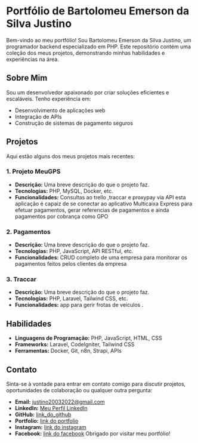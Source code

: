 # Portfólio de Bartolomeu Emerson da Silva Justino

Bem-vindo ao meu portfólio! Sou Bartolomeu Emerson da Silva Justino, um programador backend especializado em PHP. Este repositório contém uma coleção dos meus projetos, demonstrando minhas habilidades e experiências na área.

## Sobre Mim

Sou um desenvolvedor apaixonado por criar soluções eficientes e escaláveis. Tenho experiência em:

- Desenvolvimento de aplicações web
- Integração de APIs
- Construção de sistemas de pagamento seguros

## Projetos

Aqui estão alguns dos meus projetos mais recentes:

### 1. Projeto MeuGPS
- **Descrição:** Uma breve descrição do que o projeto faz.
- **Tecnologias:** PHP, MySQL, Docker, etc.
- **Funcionalidades:** Consultas ao trello ,traccar e proxypay via API esta aplicação é capaiz de se conectar ao aplicativo Multicaixa Express para efetuar pagamentos, gerar referencias de pagamentos e ainda pagamentos por cobrança como GPO

### 2. Pagamentos
- **Descrição:** Uma breve descrição do que o projeto faz.
- **Tecnologias:** PHP, JavaScript, API RESTful, etc.
- **Funcionalidades:** CRUD completo de uma empresa para monitorar os pagamentos feitos pelos clientes da empresa

### 3. Traccar
- **Descrição:** Uma breve descrição do que o projeto faz.
- **Tecnologias:** PHP, Laravel, Tailwind CSS, etc.
- **Funcionalidades:** app para gerir frotas de veiculos .

## Habilidades

- **Linguagens de Programação:** PHP, JavaScript, HTML, CSS
- **Frameworks:** Laravel, CodeIgniter, Tailwind CSS
- **Ferramentas:** Docker, Git, n8n, Strapi, APIs

## Contato

Sinta-se à vontade para entrar em contato comigo para discutir projetos, oportunidades de colaboração ou qualquer outra pergunta:

- **Email:** justino20032022@gmail.com
- **LinkedIn:** [Meu Perfil LinkedIn](www.linkedin.com/in/bartolomeu-justino-9a19a7278)
- **GitHub:** [link_do_github](https://github.com/EmersonSilvestre20)
- **Portfolio:** [link do portfolio](https://emersonsilvestre20.github.io/Portfolio/)
- **Instagram:** [link do instagram](https://www.instagram.com/bartolmeu/)
- **Facebook:** [link do facebook](https://www.facebook.com/justino.veronica.5)
Obrigado por visitar meu portfólio!
